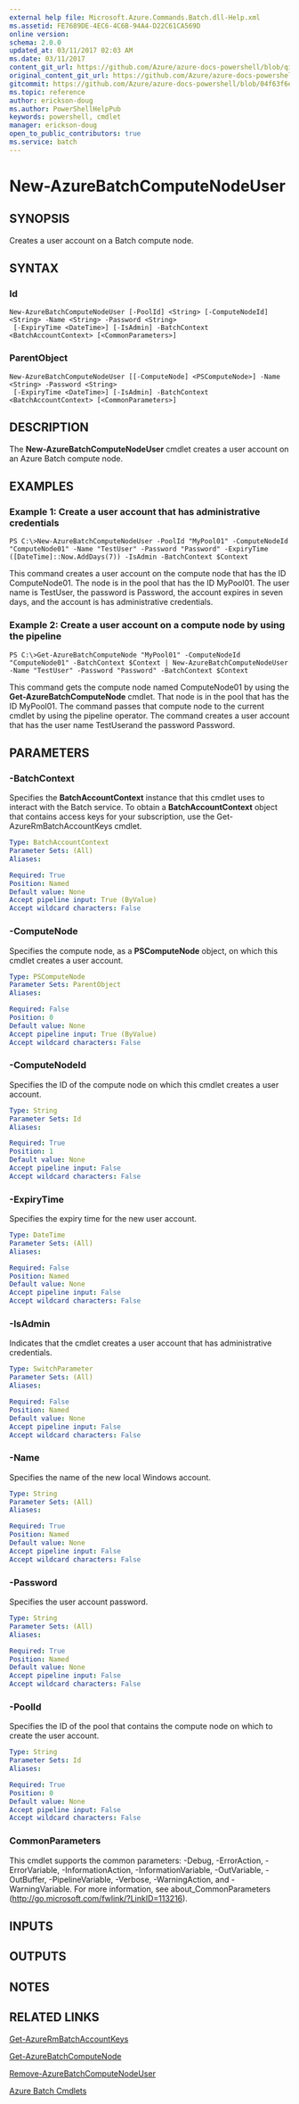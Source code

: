 ```yaml
---
external help file: Microsoft.Azure.Commands.Batch.dll-Help.xml
ms.assetid: FE7689DE-4EC6-4C6B-94A4-D22C61CA569D
online version:
schema: 2.0.0
updated_at: 03/11/2017 02:03 AM
ms.date: 03/11/2017
content_git_url: https://github.com/Azure/azure-docs-powershell/blob/qinezh-conceptual/azureps-cmdlets-docs/ResourceManager/AzureRM.Batch/v2.7.0/New-AzureBatchComputeNodeUser.md
original_content_git_url: https://github.com/Azure/azure-docs-powershell/blob/qinezh-conceptual/azureps-cmdlets-docs/ResourceManager/AzureRM.Batch/v2.7.0/New-AzureBatchComputeNodeUser.md
gitcommit: https://github.com/Azure/azure-docs-powershell/blob/04f63f6e685743ace2c57eb157574e34e8610b1c
ms.topic: reference
author: erickson-doug
ms.author: PowerShellHelpPub
keywords: powershell, cmdlet
manager: erickson-doug
open_to_public_contributors: true
ms.service: batch
---
```


# New-AzureBatchComputeNodeUser

## SYNOPSIS
Creates a user account on a Batch compute node.

## SYNTAX

### Id
```
New-AzureBatchComputeNodeUser [-PoolId] <String> [-ComputeNodeId] <String> -Name <String> -Password <String>
 [-ExpiryTime <DateTime>] [-IsAdmin] -BatchContext <BatchAccountContext> [<CommonParameters>]
```

### ParentObject
```
New-AzureBatchComputeNodeUser [[-ComputeNode] <PSComputeNode>] -Name <String> -Password <String>
 [-ExpiryTime <DateTime>] [-IsAdmin] -BatchContext <BatchAccountContext> [<CommonParameters>]
```

## DESCRIPTION
The **New-AzureBatchComputeNodeUser** cmdlet creates a user account on an Azure Batch compute node.

## EXAMPLES

### Example 1: Create a user account that has administrative credentials
```
PS C:\>New-AzureBatchComputeNodeUser -PoolId "MyPool01" -ComputeNodeId "ComputeNode01" -Name "TestUser" -Password "Password" -ExpiryTime ([DateTime]::Now.AddDays(7)) -IsAdmin -BatchContext $Context
```

This command creates a user account on the compute node that has the ID ComputeNode01.
The node is in the pool that has the ID MyPool01.
The user name is TestUser, the password is Password, the account expires in seven days, and the account is has administrative credentials.

### Example 2: Create a user account on a compute node by using the pipeline
```
PS C:\>Get-AzureBatchComputeNode "MyPool01" -ComputeNodeId "ComputeNode01" -BatchContext $Context | New-AzureBatchComputeNodeUser -Name "TestUser" -Password "Password" -BatchContext $Context
```

This command gets the compute node named ComputeNode01 by using the **Get-AzureBatchComputeNode** cmdlet.
That node is in the pool that has the ID MyPool01.
The command passes that compute node to the current cmdlet by using the pipeline operator.
The command creates a user account that has the user name TestUserand the password Password.

## PARAMETERS

### -BatchContext
Specifies the **BatchAccountContext** instance that this cmdlet uses to interact with the Batch service.
To obtain a **BatchAccountContext** object that contains access keys for your subscription, use the Get-AzureRmBatchAccountKeys cmdlet.

```yaml
Type: BatchAccountContext
Parameter Sets: (All)
Aliases: 

Required: True
Position: Named
Default value: None
Accept pipeline input: True (ByValue)
Accept wildcard characters: False
```

### -ComputeNode
Specifies the compute node, as a **PSComputeNode** object, on which this cmdlet creates a user account.

```yaml
Type: PSComputeNode
Parameter Sets: ParentObject
Aliases: 

Required: False
Position: 0
Default value: None
Accept pipeline input: True (ByValue)
Accept wildcard characters: False
```

### -ComputeNodeId
Specifies the ID of the compute node on which this cmdlet creates a user account.

```yaml
Type: String
Parameter Sets: Id
Aliases: 

Required: True
Position: 1
Default value: None
Accept pipeline input: False
Accept wildcard characters: False
```

### -ExpiryTime
Specifies the expiry time for the new user account.

```yaml
Type: DateTime
Parameter Sets: (All)
Aliases: 

Required: False
Position: Named
Default value: None
Accept pipeline input: False
Accept wildcard characters: False
```

### -IsAdmin
Indicates that the cmdlet creates a user account that has administrative credentials.

```yaml
Type: SwitchParameter
Parameter Sets: (All)
Aliases: 

Required: False
Position: Named
Default value: None
Accept pipeline input: False
Accept wildcard characters: False
```

### -Name
Specifies the name of the new local Windows account.

```yaml
Type: String
Parameter Sets: (All)
Aliases: 

Required: True
Position: Named
Default value: None
Accept pipeline input: False
Accept wildcard characters: False
```

### -Password
Specifies the user account password.

```yaml
Type: String
Parameter Sets: (All)
Aliases: 

Required: True
Position: Named
Default value: None
Accept pipeline input: False
Accept wildcard characters: False
```

### -PoolId
Specifies the ID of the pool that contains the compute node on which to create the user account.

```yaml
Type: String
Parameter Sets: Id
Aliases: 

Required: True
Position: 0
Default value: None
Accept pipeline input: False
Accept wildcard characters: False
```

### CommonParameters
This cmdlet supports the common parameters: -Debug, -ErrorAction, -ErrorVariable, -InformationAction, -InformationVariable, -OutVariable, -OutBuffer, -PipelineVariable, -Verbose, -WarningAction, and -WarningVariable. For more information, see about_CommonParameters (http://go.microsoft.com/fwlink/?LinkID=113216).

## INPUTS

## OUTPUTS

## NOTES

## RELATED LINKS

[Get-AzureRmBatchAccountKeys](./Get-AzureRmBatchAccountKeys.md)

[Get-AzureBatchComputeNode](./Get-AzureBatchComputeNode.md)

[Remove-AzureBatchComputeNodeUser](./Remove-AzureBatchComputeNodeUser.md)

[Azure Batch Cmdlets](./AzureRM.Batch.md)


